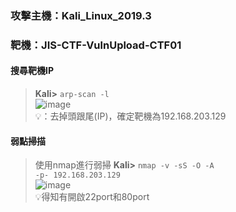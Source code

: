 

### 攻擊主機：Kali_Linux_2019.3 
### 靶機：JIS-CTF-VulnUpload-CTF01

#### 搜尋靶機IP
> **Kali>** <code>arp-scan -l</code> </br>
![image](https://github.com/Superliverbun/My-CTF-Challenges/assets/113052517/e53f9a10-cfff-4cc6-8ea3-7891432dcc6c)</br>
💡：去掉頭跟尾(IP)，確定靶機為192.168.203.129


#### 弱點掃描
> 使用nmap進行弱掃
**Kali>** <code>nmap -v -sS -O -A -p- 192.168.203.129</code> </br>
![image](https://github.com/Superliverbun/My-CTF-Challenges/assets/113052517/6ced9f28-af7e-4be8-bbe9-12c976a83bc6)</br>
💡得知有開啟22port和80port
